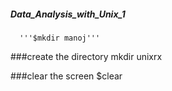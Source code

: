 ##### Data_Analysis_with_Unix_1
      '''$mkdir manoj'''

###create the directory
      mkdir unixrx

###clear the screen
      $clear
